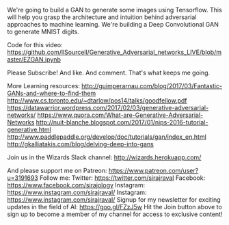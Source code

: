 We're going to build a GAN to generate some images using Tensorflow. This will help you grasp the architecture and intuition behind adversarial approaches to machine learning. We're building a Deep Convolutional GAN to generate MNIST digits. 

Code for this video:
https://github.com/llSourcell/Generative_Adversarial_networks_LIVE/blob/master/EZGAN.ipynb

Please Subscribe! And like. And comment. That's what keeps me going.

More Learning resources:
http://guimperarnau.com/blog/2017/03/Fantastic-GANs-and-where-to-find-them
http://www.cs.toronto.edu/~dtarlow/pos14/talks/goodfellow.pdf
https://datawarrior.wordpress.com/2017/02/03/generative-adversarial-networks/
https://www.quora.com/What-are-Generative-Adversarial-Networks
http://nuit-blanche.blogspot.com/2017/01/nips-2016-tutorial-generative.html
http://www.paddlepaddle.org/develop/doc/tutorials/gan/index_en.html
http://gkalliatakis.com/blog/delving-deep-into-gans

Join us in the Wizards Slack channel:
http://wizards.herokuapp.com/

And please support me on Patreon:
https://www.patreon.com/user?u=3191693
Follow me:
Twitter: https://twitter.com/sirajraval
Facebook: https://www.facebook.com/sirajology Instagram: https://www.instagram.com/sirajraval/ Instagram: https://www.instagram.com/sirajraval/ 
Signup for my newsletter for exciting updates in the field of AI:
https://goo.gl/FZzJ5w
Hit the Join button above to sign up to become a member of my channel for access to exclusive content!